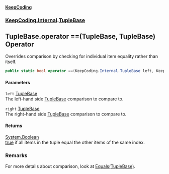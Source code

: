 #### [KeepCoding](index.md 'index')
### [KeepCoding.Internal](KeepCoding_Internal.md 'KeepCoding.Internal').[TupleBase](TupleBase.md 'KeepCoding.Internal.TupleBase')
## TupleBase.operator ==(TupleBase, TupleBase) Operator
Overrides comparison by checking for individual item equality rather than itself.  
```csharp
public static bool operator ==(KeepCoding.Internal.TupleBase left, KeepCoding.Internal.TupleBase right);
```
#### Parameters
<a name='KeepCoding_Internal_TupleBase_op_Equality(KeepCoding_Internal_TupleBase_KeepCoding_Internal_TupleBase)_left'></a>
`left` [TupleBase](TupleBase.md 'KeepCoding.Internal.TupleBase')  
The left-hand side [TupleBase](TupleBase.md 'KeepCoding.Internal.TupleBase') comparison to compare to.
  
<a name='KeepCoding_Internal_TupleBase_op_Equality(KeepCoding_Internal_TupleBase_KeepCoding_Internal_TupleBase)_right'></a>
`right` [TupleBase](TupleBase.md 'KeepCoding.Internal.TupleBase')  
The right-hand side [TupleBase](TupleBase.md 'KeepCoding.Internal.TupleBase') comparison to compare to.
  
#### Returns
[System.Boolean](https://docs.microsoft.com/en-us/dotnet/api/System.Boolean 'System.Boolean')  
[true](https://docs.microsoft.com/en-us/dotnet/csharp/language-reference/builtin-types/bool 'https://docs.microsoft.com/en-us/dotnet/csharp/language-reference/builtin-types/bool') if all items in the tuple equal the other items of the same index.
### Remarks
For more details about comparison, look at [Equals(TupleBase)](TupleBase_Equals_HuhNuJeXWPM+umotXvsseQ.md 'KeepCoding.Internal.TupleBase.Equals(KeepCoding.Internal.TupleBase)').  
